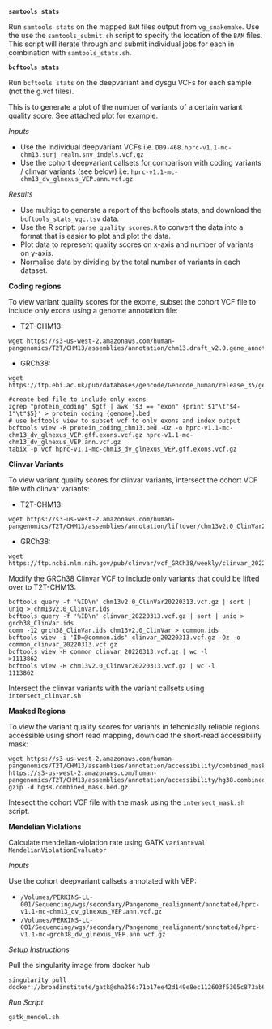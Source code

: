 **`samtools stats`**

Run `samtools stats` on the mapped `BAM` files output from `vg_snakemake`.
Use the use the `samtools_submit.sh` script to specify the location of the `BAM` files. This script will iterate through and submit individual jobs for each in combination with `samtools_stats.sh`.

**`bcftools stats`**

Run `bcftools stats` on the deepvariant and dysgu VCFs for each sample (not the g.vcf files). 

This is to generate a plot of the number of variants of a certain variant quality score. See attached plot for example.

*Inputs*

- Use the individual deepvariant VCFs i.e. `D09-468.hprc-v1.1-mc-chm13.surj_realn.snv_indels.vcf.gz`
- Use the cohort deepvariant callsets for comparison with coding variants / clinvar variants (see below) i.e. `hprc-v1.1-mc-chm13_dv_glnexus_VEP.ann.vcf.gz`

*Results*

- Use multiqc to generate a report of the bcftools stats, and download the `bcftools_stats_vqc.tsv` data.
- Use the R script: `parse_quality_scores.R` to convert the data into a format that is easier to plot and plot the data.
- Plot data to represent quality scores on x-axis and number of variants on y-axis.
- Normalise data by dividing by the total number of variants in each dataset.

**Coding regions**

To view variant quality scores for the exome, subset the cohort VCF file to include only exons using a genome annotation file:

- T2T-CHM13:
```
wget https://s3-us-west-2.amazonaws.com/human-pangenomics/T2T/CHM13/assemblies/annotation/chm13.draft_v2.0.gene_annotation.gff3
```
- GRCh38:
```
wget https://ftp.ebi.ac.uk/pub/databases/gencode/Gencode_human/release_35/gencode.v35.annotation.gff3.gz
```

```
#create bed file to include only exons
zgrep "protein_coding" $gtf | awk '$3 == "exon" {print $1"\t"$4-1"\t"$5}' > protein_coding_{genome}.bed
# use bcftools view to subset vcf to only exons and index output
bcftools view -R protein_coding_chm13.bed -Oz -o hprc-v1.1-mc-chm13_dv_glnexus_VEP.gff.exons.vcf.gz hprc-v1.1-mc-chm13_dv_glnexus_VEP.ann.vcf.gz
tabix -p vcf hprc-v1.1-mc-chm13_dv_glnexus_VEP.gff.exons.vcf.gz
```

**Clinvar Variants**

To view variant quality scores for clinvar variants, intersect the cohort VCF file with clinvar variants:

- T2T-CHM13:
```
wget https://s3-us-west-2.amazonaws.com/human-pangenomics/T2T/CHM13/assemblies/annotation/liftover/chm13v2.0_ClinVar20220313.vcf.gz
```
- GRCh38:
```
wget https://ftp.ncbi.nlm.nih.gov/pub/clinvar/vcf_GRCh38/weekly/clinvar_20220313.vcf.gz
```
Modify the GRCh38 Clinvar VCF to include only variants that could be lifted over to T2T-CHM13:
```
bcftools query -f '%ID\n' chm13v2.0_ClinVar20220313.vcf.gz | sort | uniq > chm13v2.0_ClinVar.ids
bcftools query -f '%ID\n' clinvar_20220313.vcf.gz | sort | uniq > grch38_ClinVar.ids
comm -12 grch38_ClinVar.ids chm13v2.0_ClinVar > common.ids
bcftools view -i 'ID=@common.ids' clinvar_20220313.vcf.gz -Oz -o common_clinvar_20220313.vcf.gz
bcftools view -H common_clinvar_20220313.vcf.gz | wc -l
>1113862
bcftools view -H chm13v2.0_ClinVar20220313.vcf.gz | wc -l
1113862
```
Intersect the clinvar variants with the variant callsets using `intersect_clinvar.sh`

**Masked Regions**

To view the variant quality scores for variants in tehcnically reliable regions accessible using short read mapping, download the short-read accessibility mask:

```
wget https://s3-us-west-2.amazonaws.com/human-pangenomics/T2T/CHM13/assemblies/annotation/accessibility/combined_mask.bed
https://s3-us-west-2.amazonaws.com/human-pangenomics/T2T/CHM13/assemblies/annotation/accessibility/hg38.combined_mask.bed.gz
gzip -d hg38.combined_mask.bed.gz
```
Intesect the cohort VCF file with the mask using the `intersect_mask.sh` script. 

**Mendelian Violations**

Calculate mendelian-violation rate using GATK `VariantEval MendelianViolationEvaluator`

*Inputs*

Use the cohort deepvariant callsets annotated with VEP: 
- `/Volumes/PERKINS-LL-001/Sequencing/wgs/secondary/Pangenome_realignment/annotated/hprc-v1.1-mc-chm13_dv_glnexus_VEP.ann.vcf.gz`
- `/Volumes/PERKINS-LL-001/Sequencing/wgs/secondary/Pangenome_realignment/annotated/hprc-v1.1-mc-grch38_dv_glnexus_VEP.ann.vcf.gz`

*Setup Instructions*

Pull the singularity image from docker hub
```
singularity pull docker://broadinstitute/gatk@sha256:71b17ee42d149e8ec112603f5305c873ab60d93949ef8bb62a4fff85427f56fb
```

*Run Script*

`gatk_mendel.sh`
